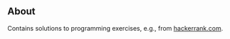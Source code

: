 ## About

Contains solutions to programming exercises,
e.g., from [hackerrank.com](https://www.hackerrank.com).
